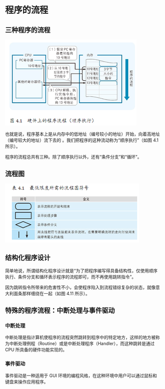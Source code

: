 # 程序的流程

## 三种程序的流程

![](../markdown_import_image/import-2022-12-25-16-58-35.png)

也就是说，程序基本上是从内存中的低地址（编号较小的地址）开始，向着高地址（编号较大的地址）流下去的 。我们把程序的这种流动称为“顺序执行”（如图 4.1 所示）。

程序的流程总共有三种。除了顺序执行以外，还有“条件分支”和“循环”。

## 流程图

![](../markdown_import_image/import-2022-12-25-17-00-11.png)

## 结构化程序设计

简单地说，所谓结构化程序设计就是“为了把程序编写得具备结构性，仅使用顺序执行、条件分支和循环表示程序的流程即可，而不再使用跳转指令”。

因为跳转指令所带来的危害性不小，会使程序陷入到流程错综复杂的状态，就像意大利面条那样缠绕在一起（如图 4.11 所示）。

## 特殊的程序流程：中断处理与事件驱动

### 中断处理

中断处理是指计算机使程序的流程突然跳转到程序中的特定地方，这样的地方被称为中断处理例程（Routine）或是中断处理程序（Handler），而这种跳转是通过 CPU 所具备的硬件功能实现的。

### 事件驱动

事件驱动是一种适用于 GUI 环境的编程风格，在这种环境中用户可以通过鼠标和键盘来操作应用程序。
